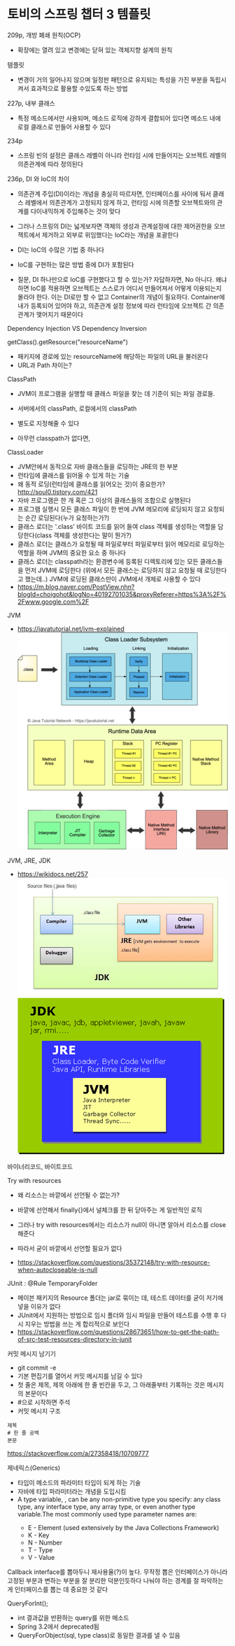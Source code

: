 # 토비의 스프링 챕터 3 템플릿

209p, 개방 폐쇄 원칙(OCP)

* 확장에는 열려 있고 변경에는 닫혀 있는 객체지향 설계의 원칙

템플릿

* 변경이 거의 일어나지 않으며 일정판 패턴으로 유지되는 특성을 가진 부분을 독립시켜서 효과적으로 활용할 수있도록 하는 방법

227p, 내부 클래스

* 특정 메소드에서만 사용되며, 메소드 로직에 강하게 결합되어 있다면 메소드 내에 로컬 클래스로 만들어 사용할 수 있다

234p

* 스프링 빈의 설정은 클래스 레벨이 아니라 런타임 시에 만들어지는 오브젝트 레벨의 의존관계에 따라 정의된다

236p, DI 와 IoC의 차이

* 의존관계 주입(DI)이라는 개념을 충실히 따르자면, 인터페이스를 사이에 둬서 클래스 레벨에서 의존관계가 고정되지 않게 하고, 런타임 시에 의존할 오브젝트와의 관계를 다이내믹하게 주입해주는 것이 맞다

* 그러나 스프링의 DI는 넓게보자면 객체의 생성과 관계설정에 대한 제어권한을 오브젝트에서 제거하고 외부로 위임했다는 IoC라는 개념을 포괄한다

* DI는 IoC의 수많은 기법 중 하나다
* IoC를 구현하는 많은 방법 중에 DI가 포함된다
* 질문, DI 하나만으로 IoC를 구현했다고 할 수 있는가? 자답하자면, No 아니다. 왜냐하면 IoC를 적용하면 오브젝트는 스스로가 어디서 만들어져서 어떻게 이용되는지 몰라야 한다. 이는 DI로만 할 수 없고 Container의 개념이 필요하다. Container에 내가 등록되어 있어야 하고, 의존관계 설정 정보에 따라 런타임에 오브젝트 간 의존관계가 맺어지기 때문이다

Dependency Injection VS Dependency Inversion

getClass().getResource("resourceName")
* 패키지에 경로에 있는 resourceName에 해당하는 파일의 URL을 불러온다
* URL과 Path 차이는?

ClassPath
* JVM이 프로그램을 실행할 때 클래스 파일을 찾는 데 기준이 되는 파일 경로들.

* 서버에서의 classPath, 로컬에서의 classPath
* 별도로 지정해줄 수 있다
* 아무런 classpath가 없다면, 

ClassLoader
* JVM안에서 동적으로 자바 클래스들을 로딩하는 JRE의 한 부분
* 런타임에 클래스를 읽어올 수 있게 하는 기술
* 왜 동적 로딩(런타임에 클래스를 읽어오는 것)이 중요한가? http://soul0.tistory.com/421
* 자바 프로그램은 한 개 혹은 그 이상의 클래스들의 조합으로 실행된다
* 프로그램 실행시 모든 클래스 파일이 한 번에 JVM 메모리에 로딩되지 않고 요청되는 순간 로딩된다(누가 요청하는가?)
* 클래스 로더는 '.class' 바이트 코드를 읽어 들여 class 객체를 생성하는 역할을 담당한다(class 객체를 생성한다는 말이 뭔가?)
* 클래스 로더는 클래스가 요청될 때 파일로부터 파일로부터 읽어 메모리로 로딩하는 역할을 하며 JVM의 중요한 요소 중 하나다
* 클래스 로더는 classpath라는 환경변수에 등록된 디렉토리에 있는 모든 클래스들을 먼저 JVM에 로딩한다 (위에서 모든 클래스는 로딩하지 않고 요청될 때 로딩한다고 했는데..) JVM에 로딩된 클래스만이 JVM에서 개체로 사용할 수 있다
* https://m.blog.naver.com/PostView.nhn?blogId=choigohot&logNo=40192701035&proxyReferer=https%3A%2F%2Fwww.google.com%2F

JVM

* https://javatutorial.net/jvm-explained
![jvm-explain](images/jvm.png)

JVM, JRE, JDK

* https://wikidocs.net/257
![jdk-1](images/jdk1.jpg)
![jdk-2](images/jdk2.png)

바이너리코드, 바이트코드

Try with resources

* 왜 리소스는 바깥에서 선언될 수 없는가?

* 바깥에 선언해서 finally{}에서 널체크를 한 뒤 닫아주는 게 일반적인 로직
* 그러나 try with resources에서는 리소스가 null이 아니면 알아서 리소스를 close해준다
* 따라서 굳이 바깥에서 선언할 필요가 없다
* https://stackoverflow.com/questions/35372148/try-with-resource-when-autocloseable-is-null

JUnit : @Rule TemporaryFolder

* 메이븐 패키지의 Resource 폴더는 jar로 묶이는 데, 테스트 데이터를 굳이 저기에 넣을 이유가 없다
* JUnit에서 지원하는 방법으로 임시 폴더와 임시 파일을 만들어 테스트를 수행 후 다시 지우는 방법을 쓰는 게 합리적으로 보인다
* https://stackoverflow.com/questions/28673651/how-to-get-the-path-of-src-test-resources-directory-in-junit

커밋 메시지 남기기

* git commit -e
* 기본 편집기를 열어서 커밋 메시지를 남길 수 있다
* 첫 줄은 제목, 제목 아래에 한 줄 빈칸을 두고, 그 아래줄부터 기록하는 것은 메시지의 본문이다
* #으로 시작하면 주석
* 커밋 메시지 구조

```text
제목
# 한 줄 공백
본문
```

https://stackoverflow.com/a/27358418/10709777

제네릭스(Generics)

* 타입이 메소드의 파라미터 타입이 되게 하는 기술
* 자바에 타입 파라미터라는 개념을 도입시킴
* A type variable, <T>, can be any non-primitive type you specify: any class type, any interface type, any array type, or even another type variable.The most commonly used type parameter names are:
  * E - Element (used extensively by the Java Collections Framework)
  * K - Key
  * N - Number
  * T - Type
  * V - Value

Callback interface를 뽑아두니 재사용율(?)이 높다. 무작정 뽑은 인터페이스가 아니라 고정된 부분과 변하는 부분을 잘 분리한 덕분인듯하다
나눠야 하는 경계를 잘 파악하는 게 인터페이스를 뽑는 데 중요한 것 같다

QueryForInt();

* int 결과값을 반환하는 query를 위한 메소드
* Spring 3.2에서 deprecated됨
* QueryForObject(sql, type class)로 동일한 결과를 낼 수 있음
